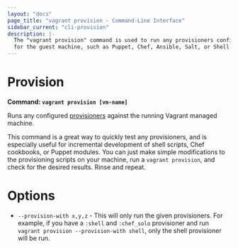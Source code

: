 ```yaml
---
layout: "docs"
page_title: "vagrant provision - Command-Line Interface"
sidebar_current: "cli-provision"
description: |-
  The "vagrant provision" command is used to run any provisioners configured
  for the guest machine, such as Puppet, Chef, Ansible, Salt, or Shell.
---
```


# Provision

**Command: `vagrant provision [vm-name]`**

Runs any configured [provisioners](/docs/provisioning/)
against the running Vagrant managed machine.

This command is a great way to quickly test any provisioners, and is especially
useful for incremental development of shell scripts, Chef cookbooks, or Puppet
modules. You can just make simple modifications to the provisioning scripts
on your machine, run a `vagrant provision`, and check for the desired results.
Rinse and repeat.

# Options

* `--provision-with x,y,z` - This will only run the given provisioners. For
  example, if you have a `:shell` and `:chef_solo` provisioner and run
  `vagrant provision --provision-with shell`, only the shell provisioner will
  be run.
